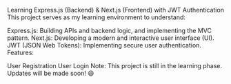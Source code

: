 Learning Express.js (Backend) & Next.js (Frontend) with JWT Authentication
This project serves as my learning environment to understand:

Express.js: Building APIs and backend logic, and implementing the MVC pattern.
Next.js: Developing a modern and interactive user interface (UI).
JWT (JSON Web Tokens): Implementing secure user authentication.
Features:

User Registration
User Login
Note: This project is still in the learning phase. Updates will be made soon! 😄
